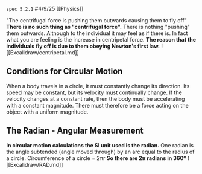 `spec 5.2.1`
#4/9/25 
[[Physics]]

"The centrifugal force is pushing them outwards causing them to fly off"
**There is no such thing as "centrifugal force".**
There is nothing "pushing" them outwards. Although to the individual it may feel as if there is.
In fact what you are feeling is the increase in centripetal force.
**The reason that the individuals fly off is due to them obeying Newton's first law.**
![[Excalidraw/centripetal.md]]

## Conditions for Circular Motion
When a body travels in a circle, it must constantly change its direction. Its speed may be constant, but its velocity must continually change.
If the velocity changes at a constant rate, then the body must be accelerating with a constant magnitude.
There must therefore be a force acting on the object with a uniform magnitude.
## The Radian - Angular Measurement
**In circular motion calculations the SI unit used is the radian.**
One radian is the angle subtended (angle moved through) by an arc equal to the radius of a circle.
Circumference of a circle = 2πr
**So there are 2π radians in 360º**
![[Excalidraw/RAD.md]]